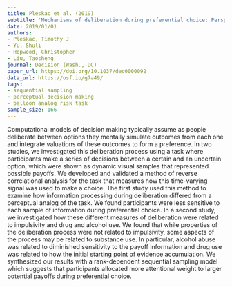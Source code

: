 ```yaml
---
title: Pleskac et al. (2019)
subtitle: 'Mechanisms of deliberation during preferential choice: Perspectives from computational modeling and individual differences'
date: 2019/01/01
authors:
- Pleskac, Timothy J
- Yu, Shuli
- Hopwood, Christopher
- Liu, Taosheng
journal: Decision (Wash., DC)
paper_url: https://doi.org/10.1037/dec0000092
data_url: https://osf.io/g7a49/
tags:
- sequential sampling
- perceptual decision making
- balloon analog risk task
sample_size: 166
---
```


Computational models of decision making typically assume as people deliberate between options they mentally simulate outcomes from each one and integrate valuations of these outcomes to form a preference. In two studies, we investigated this deliberation process using a task where participants make a series of decisions between a certain and an uncertain option, which were shown as dynamic visual samples that represented possible payoffs. We developed and validated a method of reverse correlational analysis for the task that measures how this time-varying signal was used to make a choice. The first study used this method to examine how information processing during deliberation differed from a perceptual analog of the task. We found participants were less sensitive to each sample of information during preferential choice. In a second study, we investigated how these different measures of deliberation were related to impulsivity and drug and alcohol use. We found that while properties of the deliberation process were not related to impulsivity, some aspects of the process may be related to substance use. In particular, alcohol abuse was related to diminished sensitivity to the payoff information and drug use was related to how the initial starting point of evidence accumulation. We synthesized our results with a rank-dependent sequential sampling model which suggests that participants allocated more attentional weight to larger potential payoffs during preferential choice.

